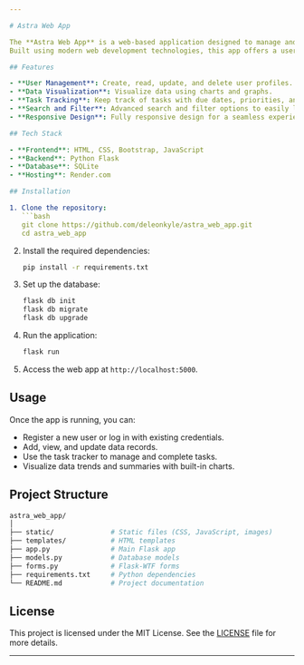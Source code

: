 ```yaml
---

# Astra Web App

The **Astra Web App** is a web-based application designed to manage and track various operations efficiently. 
Built using modern web development technologies, this app offers a user-friendly interface and robust backend functionality for managing data seamlessly.

## Features

- **User Management**: Create, read, update, and delete user profiles.
- **Data Visualization**: Visualize data using charts and graphs.
- **Task Tracking**: Keep track of tasks with due dates, priorities, and statuses.
- **Search and Filter**: Advanced search and filter options to easily locate data.
- **Responsive Design**: Fully responsive design for a seamless experience across devices.

## Tech Stack

- **Frontend**: HTML, CSS, Bootstrap, JavaScript
- **Backend**: Python Flask
- **Database**: SQLite
- **Hosting**: Render.com

## Installation

1. Clone the repository:
   ```bash
   git clone https://github.com/deleonkyle/astra_web_app.git
   cd astra_web_app
   ```

2. Install the required dependencies:
   ```bash
   pip install -r requirements.txt
   ```

3. Set up the database:
   ```bash
   flask db init
   flask db migrate
   flask db upgrade
   ```

4. Run the application:
   ```bash
   flask run
   ```

5. Access the web app at `http://localhost:5000`.

## Usage

Once the app is running, you can:

- Register a new user or log in with existing credentials.
- Add, view, and update data records.
- Use the task tracker to manage and complete tasks.
- Visualize data trends and summaries with built-in charts.

## Project Structure

```bash
astra_web_app/
│
├── static/              # Static files (CSS, JavaScript, images)
├── templates/           # HTML templates
├── app.py               # Main Flask app
├── models.py            # Database models
├── forms.py             # Flask-WTF forms
├── requirements.txt     # Python dependencies
└── README.md            # Project documentation
```

## License

This project is licensed under the MIT License. See the [LICENSE](LICENSE) file for more details.

---
```

